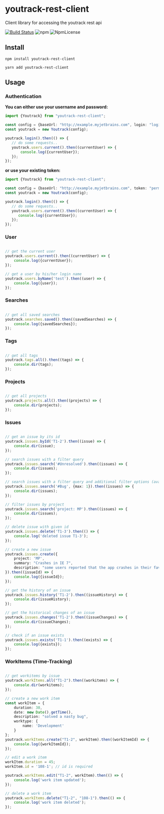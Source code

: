# youtrack-rest-client
Client library for accessing the youtrack rest api

[![Build Status](https://travis-ci.com/shanehofstetter/youtrack-rest-client.svg?branch=master)](https://travis-ci.com/shanehofstetter/youtrack-rest-client)
![npm](https://img.shields.io/npm/v/youtrack-rest-client.svg)
![NpmLicense](https://img.shields.io/npm/l/youtrack-rest-client.svg)


## Install
```
npm install youtrack-rest-client
```
```
yarn add youtrack-rest-client
```


## Usage

### Authentication

**You can either use your username and password:**
```typescript
import {Youtrack} from "youtrack-rest-client";

const config = {baseUrl: "http://example.myjetbrains.com", login: "login", password: "password"};
const youtrack = new Youtrack(config);

youtrack.login().then(() => {
   // do some requests.. 
   youtrack.users.current().then((currentUser) => {
       console.log({currentUser});
   });
});
```

**or use your existing token:**
```typescript
import {Youtrack} from "youtrack-rest-client";

const config = {baseUrl: "http://example.myjetbrains.com", token: "perm:your-token"};
const youtrack = new Youtrack(config);

youtrack.login().then(() => {
   // do some requests.. 
   youtrack.users.current().then((currentUser) => {
      console.log({currentUser});
   });
});
```

### User

```typescript

// get the current user
youtrack.users.current().then((currentUser) => {
    console.log({currentUser});
});

// get a user by his/her login name
youtrack.users.byName('test').then((user) => {
    console.log({user});
});

```

### Searches
```typescript

// get all saved searches
youtrack.searches.saved().then((savedSearches) => {
    console.log({savedSearches});
});

```

### Tags
```typescript

// get all tags
youtrack.tags.all().then((tags) => {
    console.dir(tags);
});

```

### Projects
```typescript

// get all projects
youtrack.projects.all().then((projects) => {
    console.dir(projects);
});

```

### Issues
```typescript

// get an issue by its id
youtrack.issues.byId('T1-2').then((issue) => {
    console.dir(issue);
});

// search issues with a filter query
youtrack.issues.search('#Unresolved').then((issues) => {
    console.dir(issues);
});

// search issues with a filter query and additional filter options (available are: max, with, after)
youtrack.issues.search('#Bug', {max: 1}).then((issues) => {
    console.dir(issues);
});

// filter issues by project
youtrack.issues.search('project: MP').then((issues) => {
    console.dir(issues);
});

// delete issue with given id
youtrack.issues.delete('T1-3').then(() => {
    console.log('deleted issue T1-3');
});

// create a new issue
youtrack.issues.create({
    project: 'MP',
    summary: "Crashes in IE 7",
    description: "some users reported that the app crashes in their favorite browser."
}).then((issueId) => {
    console.log({issueId});
});

// get the history of an issue
youtrack.issues.history('T1-2').then((issueHistory) => {
    console.dir(issueHistory);
});

// get the historical changes of an issue
youtrack.issues.changes('T1-2').then((issueChanges) => {
    console.dir(issueChanges);
});

// check if an issue exists
youtrack.issues.exists('T1-1').then((exists) => {
    console.log({exists});
});
```

### WorkItems (Time-Tracking)
```typescript

// get workitems by issue
youtrack.workItems.all("T1-2").then((workitems) => {
    console.dir(workitems);
});

// create a new work item
const workItem = {
    duration: 30,
    date: new Date().getTime(),
    description: "solved a nasty bug",
    worktype: {
        name: 'Development'
    }
};
youtrack.workItems.create("T1-2", workItem).then((workItemId) => {
    console.log({workItemId});
});

// edit a work item
workItem.duration = 45;
workItem.id = '108-1'; // id is required

youtrack.workItems.edit("T1-2", workItem).then(() => {
    console.log('work item updated');
});

// delete a work item
youtrack.workItems.delete("T1-2", "108-1").then(() => {
    console.log('work item deleted');
});

```